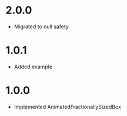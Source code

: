 # 2.0.0

- Migrated to null safety

# 1.0.1

- Added example

# 1.0.0

- Implemented AnimatedFractionallySizedBox